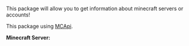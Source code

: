 This package will allow you to get information about minecraft servers or accounts!

This package using [MCApi](https://mcapi.us).

**Minecraft Server:**